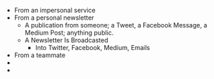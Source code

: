 - From an impersonal service
- From a personal newsletter
	- A publication from someone; a Tweet, a Facebook Message, a Medium Post; anything public.
	- A Newsletter Is Broadcasted
		- Into Twitter, Facebook, Medium, Emails
- From a teammate
-
-